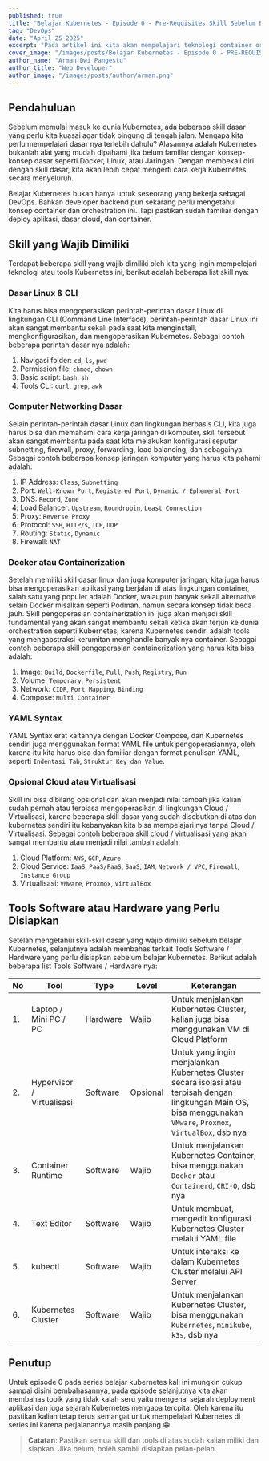 ```yaml
---
published: true
title: "Belajar Kubernetes - Episode 0 - Pre-Requisites Skill Sebelum Belajar Kubernetes"
tag: "DevOps"
date: "April 25 2025"
excerpt: "Pada artikel ini kita akan mempelajari teknologi container orchestration yaitu Kubernetes, namun sebelum itu, skill apa saja sih yang perlu kita kuasai sebelum mempelajari Kubernetes?"
cover_image: "/images/posts/Belajar Kubernetes - Episode 0 - PRE-REQUISITES SKILL SEBELUM BELAJAR KUBERNETES.png"
author_name: "Arman Dwi Pangestu"
author_title: "Web Developer"
author_image: "/images/posts/author/arman.png"
---
```


## Pendahuluan

Sebelum memulai masuk ke dunia Kubernetes, ada beberapa skill dasar yang perlu kita kuasai agar tidak bingung di tengah jalan. Mengapa kita perlu mempelajari dasar nya terlebih dahulu? Alasannya adalah Kubernetes bukanlah alat yang mudah dipahami jika belum familiar dengan konsep-konsep dasar seperti Docker, Linux, atau Jaringan. Dengan membekali diri dengan skill dasar, kita akan lebih cepat mengerti cara kerja Kubernetes secara menyeluruh.

Belajar Kubernetes bukan hanya untuk seseorang yang bekerja sebagai DevOps. Bahkan developer backend pun sekarang perlu mengetahui konsep container dan orchestration ini. Tapi pastikan sudah familiar dengan deploy aplikasi, dasar cloud, dan container.

## Skill yang Wajib Dimiliki

Terdapat beberapa skill yang wajib dimiliki oleh kita yang ingin mempelejari teknologi atau tools Kubernetes ini, berikut adalah beberapa list skill nya:

### Dasar Linux & CLI

Kita harus bisa mengoperasikan perintah-perintah dasar Linux di lingkungan CLI (Command Line Interface), perintah-perintah dasar Linux ini akan sangat membantu sekali pada saat kita menginstall, mengkonfigurasikan, dan mengoperasikan Kubernetes. Sebagai contoh beberapa perintah dasar nya adalah:

1. Navigasi folder: `cd`, `ls`, `pwd`
2. Permission file: `chmod`, `chown`
3. Basic script: `bash`, `sh`
4. Tools CLI: `curl`, `grep`, `awk`

### Computer Networking Dasar

Selain perintah-perintah dasar Linux dan lingkungan berbasis CLI, kita juga harus bisa dan memahami cara kerja jaringan di komputer, skill tersebut akan sangat membantu pada saat kita melakukan konfigurasi seputar subnetting, firewall, proxy, forwarding, load balancing, dan sebagainya. Sebagai contoh beberapa konsep jaringan komputer yang harus kita pahami adalah:

1. IP Address: `Class`, `Subnetting`
2. Port: `Well-Known Port`, `Registered Port`, `Dynamic / Ephemeral Port`
3. DNS: `Record`, `Zone`
4. Load Balancer: `Upstream`, `Roundrobin`, `Least Connection`
5. Proxy: `Reverse Proxy`
6. Protocol: `SSH`, `HTTP/s`, `TCP`, `UDP`
7. Routing: `Static`, `Dynamic`
8. Firewall: `NAT`

### Docker atau Containerization

Setelah memiliki skill dasar linux dan juga komputer jaringan, kita juga harus bisa mengoperasikan aplikasi yang berjalan di atas lingkungan container, salah satu yang populer adalah Docker, walaupun banyak sekali alternative selain Docker misalkan seperti Podman, namun secara konsep tidak beda jauh. Skill pengoperasian containerization ini juga akan menjadi skill fundamental yang akan sangat membantu sekali ketika akan terjun ke dunia orchestration seperti Kubernetes, karena Kubernetes sendiri adalah tools yang mengabstraksi kerumitan menghandle banyak nya container. Sebagai contoh beberapa skill pengoperasian containerization yang harus kita bisa adalah:

1. Image: `Build`, `Dockerfile`, `Pull`, `Push`, `Registry`, `Run`
2. Volume: `Temporary`, `Persistent`
3. Network: `CIDR`, `Port Mapping`, `Binding`
4. Compose: `Multi Container`

### YAML Syntax

YAML Syntax erat kaitannya dengan Docker Compose, dan Kubernetes sendiri juga menggunakan format YAML file untuk pengoperasiannya, oleh karena itu kita harus bisa dan familiar dengan format penulisan YAML, seperti `Indentasi Tab`, `Struktur Key dan Value`.

### Opsional Cloud atau Virtualisasi

Skill ini bisa dibilang opsional dan akan menjadi nilai tambah jika kalian sudah pernah atau terbiasa mengoperasikan di lingkungan Cloud / Virtualisasi, karena beberapa skill dasar yang sudah disebutkan di atas dan kubernetes sendiri itu kebanyakan kita bisa mempelajari nya tanpa Cloud / Virtualisasi. Sebagai contoh beberapa skill cloud / virtualisasi yang akan sangat membantu atau menjadi nilai tambah adalah:

1. Cloud Platform: `AWS`, `GCP`, `Azure`
2. Cloud Service: `IaaS`, `PaaS/FaaS`, `SaaS`, `IAM`, `Network / VPC`, `Firewall`, `Instance Group`
3. Virtualisasi: `VMware`, `Proxmox`, `VirtualBox`

## Tools Software atau Hardware yang Perlu Disiapkan

Setelah mengetahui skill-skill dasar yang wajib dimiliki sebelum belajar Kubernetes, selanjutnya adalah membahas terkait Tools Software / Hardware yang perlu disiapkan sebelum belajar Kubernetes. Berikut adalah beberapa list Tools Software / Hardware nya:

| No  | Tool                      | Type     | Level    | Keterangan                                                                                                                                                          |
| --- | ------------------------- | -------- | -------- | ------------------------------------------------------------------------------------------------------------------------------------------------------------------- |
| 1.  | Laptop / Mini PC / PC     | Hardware | Wajib    | Untuk menjalankan Kubernetes Cluster, kalian juga bisa menggunakan VM di Cloud Platform                                                                             |
| 2.  | Hypervisor / Virtualisasi | Software | Opsional | Untuk yang ingin menjalankan Kubernetes Cluster secara isolasi atau terpisah dengan lingkungan Main OS, bisa menggunakan `VMware`, `Proxmox`, `VirtualBox`, dsb nya |
| 3.  | Container Runtime         | Software | Wajib    | Untuk menjalankan Kubernetes Container, bisa menggunakan `Docker` atau `Containerd`, `CRI-O`, dsb nya                                                               |
| 4.  | Text Editor               | Software | Wajib    | Untuk membuat, mengedit konfigurasi Kubernetes Cluster melalui YAML file                                                                                            |
| 5.  | kubectl                   | Software | Wajib    | Untuk interaksi ke dalam Kubernetes Cluster melalui API Server                                                                                                      |
| 6.  | Kubernetes Cluster        | Software | Wajib    | Untuk menjalankan Kubernetes Cluster, bisa menggunakan `Kubernetes`, `minikube`, `k3s`, dsb nya                                                                     |

## Penutup

Untuk episode 0 pada series belajar kubernetes kali ini mungkin cukup sampai disini pembahasannya, pada episode selanjutnya kita akan membahas topik yang tidak kalah seru yaitu mengenal sejarah deployment aplikasi dan juga sejarah Kubernetes mengapa tercpita. Oleh karena itu pastikan kalian tetap terus semangat untuk mempelajari Kubernetes di series ini karena perjalanannya masih panjang 😁

> **Catatan**: Pastikan semua skill dan tools di atas sudah kalian miliki dan siapkan. Jika belum, boleh sambil disiapkan pelan-pelan.

